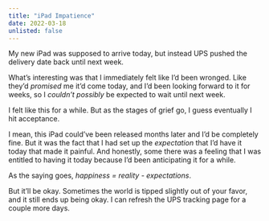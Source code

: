 ```yaml
---
title: "iPad Impatience"
date: 2022-03-18
unlisted: false
---
```


My new iPad was supposed to arrive today, but instead UPS pushed the delivery date back until next week.

What’s interesting was that I immediately felt like I’d been wronged. Like they’d _promised_ me it’d come today, and I’d been looking forward to it for weeks, so I _couldn’t possibly_ be expected to wait until next week.

I felt like this for a while. But as the stages of grief go, I guess eventually I hit acceptance.

I mean, this iPad could’ve been released months later and I’d be completely fine. But it was the fact that I had set up the _expectation_ that I’d have it today that made it painful. And honestly, some there was a feeling that I was entitled to having it today because I’d been anticipating it for a while.

As the saying goes, _happiness = reality - expectations_.

But it’ll be okay. Sometimes the world is tipped slightly out of your favor, and it still ends up being okay. I can refresh the UPS tracking page for a couple more days.
